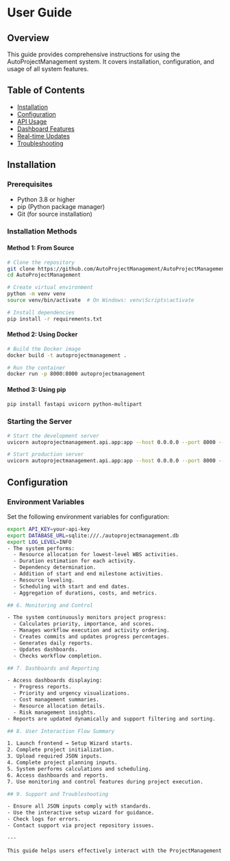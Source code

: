 # User Guide

## Overview
This guide provides comprehensive instructions for using the AutoProjectManagement system. It covers installation, configuration, and usage of all system features.

## Table of Contents
- [Installation](#installation)
- [Configuration](#configuration)
- [API Usage](#api-usage)
- [Dashboard Features](#dashboard-features)
- [Real-time Updates](#real-time-updates)
- [Troubleshooting](#troubleshooting)

## Installation

### Prerequisites
- Python 3.8 or higher
- pip (Python package manager)
- Git (for source installation)

### Installation Methods

#### Method 1: From Source
```bash
# Clone the repository
git clone https://github.com/AutoProjectManagement/AutoProjectManagement.git
cd AutoProjectManagement

# Create virtual environment
python -m venv venv
source venv/bin/activate  # On Windows: venv\Scripts\activate

# Install dependencies
pip install -r requirements.txt
```

#### Method 2: Using Docker
```bash
# Build the Docker image
docker build -t autoprojectmanagement .

# Run the container
docker run -p 8000:8000 autoprojectmanagement
```

#### Method 3: Using pip
```bash
pip install fastapi uvicorn python-multipart
```

### Starting the Server

```bash
# Start the development server
uvicorn autoprojectmanagement.api.app:app --host 0.0.0.0 --port 8000 --reload

# Start production server
uvicorn autoprojectmanagement.api.app:app --host 0.0.0.0 --port 8000 --workers 4
```

## Configuration

### Environment Variables
Set the following environment variables for configuration:

```bash
export API_KEY=your-api-key
export DATABASE_URL=sqlite:///./autoprojectmanagement.db
export LOG_LEVEL=INFO
- The system performs:
  - Resource allocation for lowest-level WBS activities.
  - Duration estimation for each activity.
  - Dependency determination.
  - Addition of start and end milestone activities.
  - Resource leveling.
  - Scheduling with start and end dates.
  - Aggregation of durations, costs, and metrics.

## 6. Monitoring and Control

- The system continuously monitors project progress:
  - Calculates priority, importance, and scores.
  - Manages workflow execution and activity ordering.
  - Creates commits and updates progress percentages.
  - Generates daily reports.
  - Updates dashboards.
  - Checks workflow completion.

## 7. Dashboards and Reporting

- Access dashboards displaying:
  - Progress reports.
  - Priority and urgency visualizations.
  - Cost management summaries.
  - Resource allocation details.
  - Risk management insights.
- Reports are updated dynamically and support filtering and sorting.

## 8. User Interaction Flow Summary

1. Launch frontend → Setup Wizard starts.
2. Complete project initialization.
3. Upload required JSON inputs.
4. Complete project planning inputs.
5. System performs calculations and scheduling.
6. Access dashboards and reports.
7. Use monitoring and control features during project execution.

## 9. Support and Troubleshooting

- Ensure all JSON inputs comply with standards.
- Use the interactive setup wizard for guidance.
- Check logs for errors.
- Contact support via project repository issues.

---
 
This guide helps users effectively interact with the ProjectManagement system through its intuitive frontend and automated backend processes.
